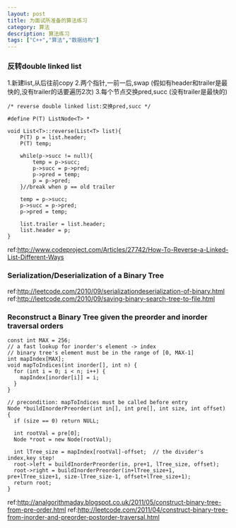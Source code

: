```yaml
---
layout: post
title: 为面试所准备的算法练习
category: 算法
description: 算法练习
tags: ["C++","算法","数据结构"]
---
```


### 反转double linked list
1.新建list,从后往前copy
2.两个指针,一前一后,swap (假如有header和trailer是最快的,没有trailer的话要遍历2次)
3.每个节点交换pred,succ (没有trailer是最快的)

```
/* reverse double linked list:交换pred,succ */

#define P(T) ListNode<T> *

void List<T>::reverse(List<T> list){
	P(T) p = list.header;
	P(T) temp;

	while(p->succ != null){
		temp = p->succ;
		p->succ = p->pred;
		p->pred = temp;
		p = p->pred;
	}//break when p == old trailer
	
	temp = p->succ;
	p->succ = p->pred;
	p->pred = temp;
	
	list.trailer = list.header;
	list.header = p;
}
```

ref:http://www.codeproject.com/Articles/27742/How-To-Reverse-a-Linked-List-Different-Ways


### Serialization/Deserialization of a Binary Tree 

ref:http://leetcode.com/2010/09/serializationdeserialization-of-binary.html
ref:http://leetcode.com/2010/09/saving-binary-search-tree-to-file.html

### Reconstruct a Binary Tree given the preorder and inorder traversal orders

```
const int MAX = 256;
// a fast lookup for inorder's element -> index
// binary tree's element must be in the range of [0, MAX-1]
int mapIndex[MAX];
void mapToIndices(int inorder[], int n) {
  for (int i = 0; i < n; i++) {
    mapIndex[inorder[i]] = i;
  }
}
 
// precondition: mapToIndices must be called before entry
Node *buildInorderPreorder(int in[], int pre[], int size, int offset) {
  if (size == 0) return NULL;
  
  int rootVal = pre[0];
  Node *root = new Node(rootVal);
  
  int lTree_size = mapIndex[rootVal]-offset;  // the divider's index,key step!
  root->left = buildInorderPreorder(in, pre+1, lTree_size, offset);
  root->right = buildInorderPreorder(in+lTree_size+1, pre+lTree_size+1, size-lTree_size-1, offset+lTree_size+1);
  return root;
}
```

ref:http://analgorithmaday.blogspot.co.uk/2011/05/construct-binary-tree-from-pre-order.html
ref:http://leetcode.com/2011/04/construct-binary-tree-from-inorder-and-preorder-postorder-traversal.html

